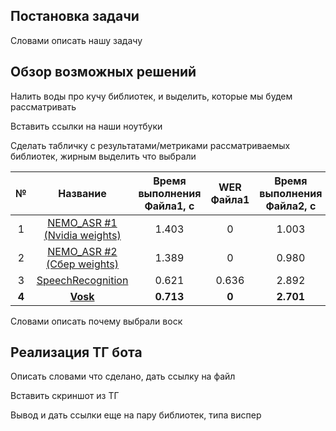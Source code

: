 ## Постановка задачи

Словами описать нашу задачу

## Обзор возможных решений

Налить воды про кучу библиотек, и выделить, которые мы будем рассматривать

Вставить ссылки на наши ноутбуки

Сделать табличку с результатами/метриками рассматриваемых библиотек, жирным выделить что выбрали

| №   | Название  |Время выполнения Файла1, с  | WER Файла1 | Время выполнения Файла2, с   | WER Файла2  |
|:---:|:---:      |:---:                       |:---:       |:---:                         |:---:        |
| 1   | [NEMO_ASR #1 (Nvidia weights)](experiments/nemo_asr.ipynb) | 1.403  | 0  | 1.003   | 0.875       |
| 2   | [NEMO_ASR #2 (Сбер weights)](experiments/nemo_asr.ipynb)   | 1.389  | 0  | 0.980   | 0.875       |
| 3   | [SpeechRecognition](experiments/speech_recognition.ipynb)  | 0.621  | 0.636  | 2.892   | 0.625   |
| **4**   | [**Vosk**](experiments/vosk_final.ipynb) | **0.713**  | **0**  | **2.701**   | **0.5625**    |

Словами описать почему выбрали воск

## Реализация ТГ бота

Описать словами что сделано, дать ссылку на файл

Вставить скриншот из ТГ

Вывод и дать ссылки еще на пару библиотек, типа виспер
